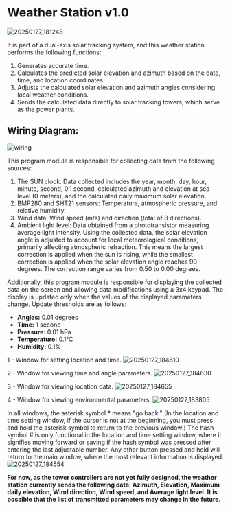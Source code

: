 # Weather Station v1.0 
![20250127_181248](https://github.com/user-attachments/assets/9ffabefa-ed49-41a1-971d-715ebc8c37f8)

 It is part of a dual-axis solar tracking system, and this weather station performs the following functions:

1. Generates accurate time.
2. Calculates the predicted solar elevation and azimuth based on the date, time, and location coordinates.
3. Adjusts the calculated solar elevation and azimuth angles considering local weather conditions.
4. Sends the calculated data directly to solar tracking towers, which serve as the power plants.

## Wiring Diagram: 
![wiring](https://github.com/user-attachments/assets/328f570f-d7c0-4e19-9dfa-d3c50d33e01a)

This program module is responsible for collecting data from the following sources:

1. The SUN clock: Data collected includes the year, month, day, hour, minute, second, 0.1 second, calculated azimuth and elevation at sea level (0 meters), and the calculated daily maximum solar elevation.
2. BMP280 and SHT21 sensors: Temperature, atmospheric pressure, and relative humidity.
3. Wind data: Wind speed (m/s) and direction (total of 8 directions).
4. Ambient light level: Data obtained from a phototransistor measuring average light intensity.
Using the collected data, the solar elevation angle is adjusted to account for local meteorological conditions, primarily affecting atmospheric refraction. This means the largest correction is applied when the sun is rising, while the smallest correction is applied when the solar elevation angle reaches 90 degrees. The correction range varies from 0.50 to 0.00 degrees.

Additionally, this program module is responsible for displaying the collected data on the screen and allowing data modifications using a 3x4 keypad. The display is updated only when the values of the displayed parameters change. Update thresholds are as follows:

* **Angles:** 0.01 degrees
* **Time:** 1 second
* **Pressure:** 0.01 hPa
* **Temperature:** 0.1°C
* **Humidity:** 0.1%

1 - Window for setting location and time.
![20250127_184610](https://github.com/user-attachments/assets/eab7b75e-29b2-4a36-b8c6-70c311469bb5)

2 - Window for viewing time and angle parameters.
![20250127_184630](https://github.com/user-attachments/assets/aa86c6ac-1101-458f-a718-78d70673cd7b)

3 - Window for viewing location data.
![20250127_184655](https://github.com/user-attachments/assets/299cddbf-1fc3-40bf-8cd5-adf11dce9e86)

4 - Window for viewing environmental parameters.
![20250127_183805](https://github.com/user-attachments/assets/21d123b4-4c80-43f6-9c3b-a607e1c70eb7)


In all windows, the asterisk symbol * means "go back." (In the location and time setting window, if the cursor is not at the beginning, you must press and hold the asterisk symbol  to return to the previous window.)
The hash symbol # is only functional in the location and time setting window, where it signifies moving forward or saving if the hash symbol was pressed after entering the last adjustable number.
Any other button pressed and held will return to the main window, where the most relevant information is displayed.
![20250127_184554](https://github.com/user-attachments/assets/a8a43bb7-e887-4505-8b6d-3d4fdfd20c6d)

**For now, as the tower controllers are not yet fully designed, the weather station currently sends the following data: Azimuth, Elevation, Maximum daily elevation, Wind direction, Wind speed, and Average light level. It is possible that the list of transmitted parameters may change in the future.**


